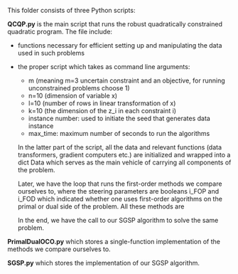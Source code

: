 This folder consists of three Python scripts:

**QCQP.py** is the main script that runs the robust quadratically constrained quadratic program. The file include:
- functions necessary for efficient setting up and manipulating the data used in such problems
- the proper script which takes as command line arguments:
  - m (meaning m=3 uncertain constraint and an objective, for running unconstrained problems choose 1)
  - n=10 (dimension of variable x)
  - l=10 (number of rows in linear transformation of x)
  - k=10 (the dimension of the z_i in each constraint i)
  - instance number: used to initiate the seed that generates data instance
  - max_time: maximum number of seconds to run the algorithms


  In the latter part of the script, all the data and relevant functions (data transformers, gradient computers etc.) are initialized and wrapped into a dict Data which serves as the main vehicle of carrying all components of the problem.
  
  Later, we have the loop that runs the first-order methods we compare ourselves to, where the steering parameters are booleans i_FOP and i_FOD which indicated whether one uses first-order algorithms on the primal or dual side of the problem. All these methods are 

  In the end, we have the call to our SGSP algorithm to solve the same problem.

**PrimalDualOCO.py** which stores a single-function implementation of the methods we compare ourselves to.

**SGSP.py** which stores the implementation of our SGSP algorithm.

